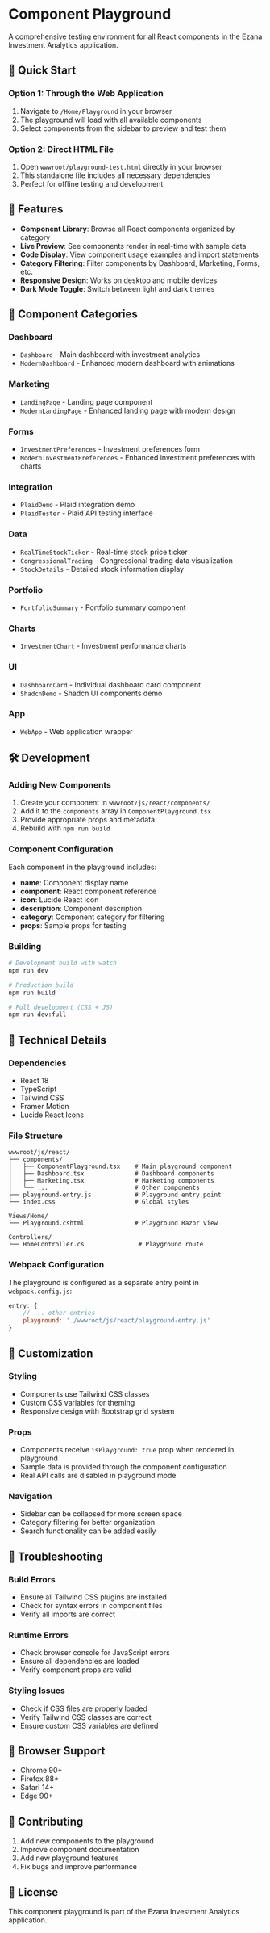 # Component Playground

A comprehensive testing environment for all React components in the Ezana Investment Analytics application.

## 🚀 Quick Start

### Option 1: Through the Web Application
1. Navigate to `/Home/Playground` in your browser
2. The playground will load with all available components
3. Select components from the sidebar to preview and test them

### Option 2: Direct HTML File
1. Open `wwwroot/playground-test.html` directly in your browser
2. This standalone file includes all necessary dependencies
3. Perfect for offline testing and development

## 🎯 Features

- **Component Library**: Browse all React components organized by category
- **Live Preview**: See components render in real-time with sample data
- **Code Display**: View component usage examples and import statements
- **Category Filtering**: Filter components by Dashboard, Marketing, Forms, etc.
- **Responsive Design**: Works on desktop and mobile devices
- **Dark Mode Toggle**: Switch between light and dark themes

## 📁 Component Categories

### Dashboard
- `Dashboard` - Main dashboard with investment analytics
- `ModernDashboard` - Enhanced modern dashboard with animations

### Marketing
- `LandingPage` - Landing page component
- `ModernLandingPage` - Enhanced landing page with modern design

### Forms
- `InvestmentPreferences` - Investment preferences form
- `ModernInvestmentPreferences` - Enhanced investment preferences with charts

### Integration
- `PlaidDemo` - Plaid integration demo
- `PlaidTester` - Plaid API testing interface

### Data
- `RealTimeStockTicker` - Real-time stock price ticker
- `CongressionalTrading` - Congressional trading data visualization
- `StockDetails` - Detailed stock information display

### Portfolio
- `PortfolioSummary` - Portfolio summary component

### Charts
- `InvestmentChart` - Investment performance charts

### UI
- `DashboardCard` - Individual dashboard card component
- `ShadcnDemo` - Shadcn UI components demo

### App
- `WebApp` - Web application wrapper

## 🛠️ Development

### Adding New Components
1. Create your component in `wwwroot/js/react/components/`
2. Add it to the `components` array in `ComponentPlayground.tsx`
3. Provide appropriate props and metadata
4. Rebuild with `npm run build`

### Component Configuration
Each component in the playground includes:
- **name**: Component display name
- **component**: React component reference
- **icon**: Lucide React icon
- **description**: Component description
- **category**: Component category for filtering
- **props**: Sample props for testing

### Building
```bash
# Development build with watch
npm run dev

# Production build
npm run build

# Full development (CSS + JS)
npm run dev:full
```

## 🔧 Technical Details

### Dependencies
- React 18
- TypeScript
- Tailwind CSS
- Framer Motion
- Lucide React Icons

### File Structure
```
wwwroot/js/react/
├── components/
│   ├── ComponentPlayground.tsx    # Main playground component
│   ├── Dashboard.tsx              # Dashboard components
│   ├── Marketing.tsx              # Marketing components
│   └── ...                        # Other components
├── playground-entry.js            # Playground entry point
└── index.css                      # Global styles

Views/Home/
└── Playground.cshtml              # Playground Razor view

Controllers/
└── HomeController.cs               # Playground route
```

### Webpack Configuration
The playground is configured as a separate entry point in `webpack.config.js`:
```javascript
entry: {
    // ... other entries
    playground: './wwwroot/js/react/playground-entry.js'
}
```

## 🎨 Customization

### Styling
- Components use Tailwind CSS classes
- Custom CSS variables for theming
- Responsive design with Bootstrap grid system

### Props
- Components receive `isPlayground: true` prop when rendered in playground
- Sample data is provided through the component configuration
- Real API calls are disabled in playground mode

### Navigation
- Sidebar can be collapsed for more screen space
- Category filtering for better organization
- Search functionality can be added easily

## 🐛 Troubleshooting

### Build Errors
- Ensure all Tailwind CSS plugins are installed
- Check for syntax errors in component files
- Verify all imports are correct

### Runtime Errors
- Check browser console for JavaScript errors
- Ensure all dependencies are loaded
- Verify component props are valid

### Styling Issues
- Check if CSS files are properly loaded
- Verify Tailwind CSS classes are correct
- Ensure custom CSS variables are defined

## 📱 Browser Support

- Chrome 90+
- Firefox 88+
- Safari 14+
- Edge 90+

## 🤝 Contributing

1. Add new components to the playground
2. Improve component documentation
3. Add new playground features
4. Fix bugs and improve performance

## 📄 License

This component playground is part of the Ezana Investment Analytics application.
